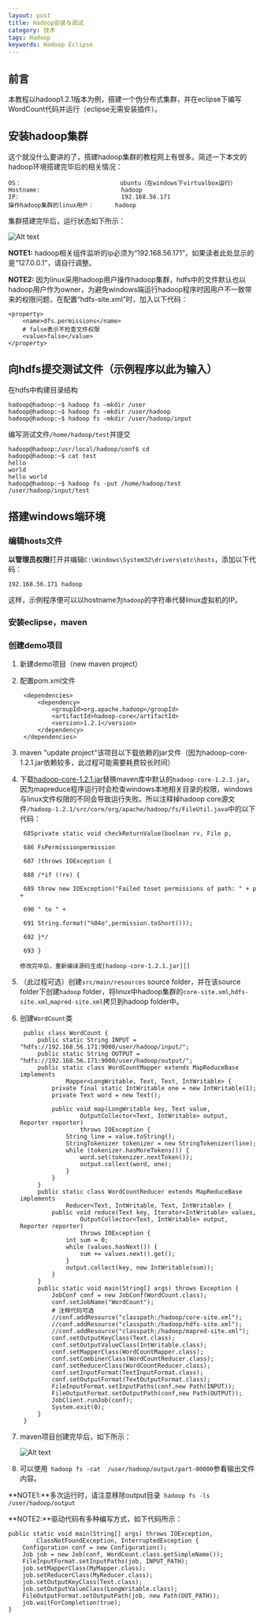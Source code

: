 ```yaml
---
layout: post
title: Hadoop安装与调试
category: 技术
tags: Hadoop
keywords: Hadoop Eclipse
---
```


## 前言 ##

本教程以hadoop1.2.1版本为例，搭建一个伪分布式集群，并在eclipse下编写WordCount代码并运行（eclipse无需安装插件）。

## 安装hadoop集群

这个就没什么要讲的了，搭建hadoop集群的教程网上有很多。简述一下本文的hadoop环境搭建完毕后的相关情况：

    OS：                            ubuntu（在windows下virtualbox运行）
    Hostname:                       hadoop
    IP:                             192.168.56.171
    操作hadoop集群的linux用户：      hadoop

集群搭建完毕后，运行状态如下所示：

![Alt text](/public/upload/hadoop/hadoop_run.png)   

**NOTE1:** hadoop相关组件监听的ip必须为“192.168.56.171”，如果读者此处显示的是“127.0.0.1”，请自行调整。

**NOTE2:** 因为linux采用hadoop用户操作hadoop集群，hdfs中的文件默认也以hadoop用户作为owner，为避免windows端运行hadoop程序时因用户不一致带来的权限问题，在配置“hdfs-site.xml”时，加入以下代码：

    <property>
    	<name>dfs.permissions</name>
    	# false表示不检查文件权限
        <value>false</value> 
    </property>

## 向hdfs提交测试文件（示例程序以此为输入）

在hdfs中构建目录结构

    hadoop@hadoop:~$ hadoop fs –mkdir /user
    hadoop@hadoop:~$ hadoop fs –mkdir /user/hadoop
    hadoop@hadoop:~$ hadoop fs –mkdir /user/hadoop/input
    
编写测试文件`/home/hadoop/test`并提交

    hadoop@hadoop:/usr/local/hadoop/conf$ cd
    hadoop@hadoop:~$ cat test
    hello
    world
    hello world
    hadoop@hadoop:~$ hadoop fs -put /home/hadoop/test /user/hadoop/input/test 
    
## 搭建windows端环境

### 编辑hosts文件

**以管理员权限**打开并编辑`C:\Windows\System32\drivers\etc\hosts`，添加以下代码：

    192.168.56.171 hadoop
这样，示例程序便可以以hostname为`hadoop`的字符串代替linux虚拟机的IP。

### 安装eclipse，maven
### 创建demo项目
1. 新建demo项目（new maven project）
2. 配置pom.xml文件

        <dependencies>
    		<dependency>
    			<groupId>org.apache.hadoop</groupId>
    			<artifactId>hadoop-core</artifactId>
    			<version>1.2.1</version>
    		</dependency>
    	</dependencies>
    
3. maven "update project"该项目以下载依赖的jar文件（因为hadoop-core-1.2.1.jar依赖较多，此过程可能需要耗费较长时间）
4. 下载[hadoop-core-1.2.1.jar][]替换maven库中默认的`hadoop-core-1.2.1.jar`。因为mapreduce程序运行时会检查windows本地相关目录的权限，windows与linux文件权限的不同会导致运行失败。所以注释掉hadoop core源文件`/hadoop-1.2.1/src/core/org/apache/hadoop/fs/FileUtil.java`中的以下代码：
    
        685private static void checkReturnValue(boolean rv, File p,
    
        686 FsPermissionpermission
        
        687 )throws IOException {
        
        688 /*if (!rv) {
        
        689 throw new IOException("Failed toset permissions of path: " + p +
        
        690 " to " +
        
        691 String.format("%04o",permission.toShort()));
        
        692 }*/
        
        693 }
        
       修改完毕后，重新编译源码生成[hadoop-core-1.2.1.jar][]
       
5. （此过程可选）创建`src/main/resources` source folder，并在该source folder下创建`hadoop` folder，将linux中hadoop集群的`core-site.xml`,`hdfs-site.xml`,`mapred-site.xml`拷贝到hadoop folder中。

6. 创建`WordCount`类

        public class WordCount {
        	public static String INPUT = "hdfs://192.168.56.171:9000/user/hadoop/input/";
        	public static String OUTPUT = "hdfs://192.168.56.171:9000/user/hadoop/output/";
        	public static class WordCountMapper extends MapReduceBase implements
        			Mapper<LongWritable, Text, Text, IntWritable> {
        		private final static IntWritable one = new IntWritable(1);
        		private Text word = new Text();
        
        		public void map(LongWritable key, Text value,
        				OutputCollector<Text, IntWritable> output, Reporter reporter)
        				throws IOException {
        			String line = value.toString();
        			StringTokenizer tokenizer = new StringTokenizer(line);
        			while (tokenizer.hasMoreTokens()) {
        				word.set(tokenizer.nextToken());
        				output.collect(word, one);
        			}
        		}
        	}
        	public static class WordCountReducer extends MapReduceBase implements
        			Reducer<Text, IntWritable, Text, IntWritable> {
        		public void reduce(Text key, Iterator<IntWritable> values,
        				OutputCollector<Text, IntWritable> output, Reporter reporter)
        				throws IOException {
        			int sum = 0;
        			while (values.hasNext()) {
        				sum += values.next().get();
        			}
        			output.collect(key, new IntWritable(sum));
        		}
        	}
    	    public static void main(String[] args) throws Exception {
        		JobConf conf = new JobConf(WordCount.class);
        		conf.setJobName("WordCount");
        		# 注释代码可选
        		//conf.addResource("classpath:/hadoop/core-site.xml");
        		//conf.addResource("classpath:/hadoop/hdfs-site.xml");
        		//conf.addResource("classpath:/hadoop/mapred-site.xml");
        		conf.setOutputKeyClass(Text.class);
        		conf.setOutputValueClass(IntWritable.class);
        		conf.setMapperClass(WordCountMapper.class);
        		conf.setCombinerClass(WordCountReducer.class);
        		conf.setReducerClass(WordCountReducer.class);
        		conf.setInputFormat(TextInputFormat.class);
        		conf.setOutputFormat(TextOutputFormat.class);
        		FileInputFormat.setInputPaths(conf,new Path(INPUT));
        		FileOutputFormat.setOutputPath(conf,new Path(OUTPUT));
        		JobClient.runJob(conf);
        		System.exit(0);
        	}
        }
        
7. maven项目创建完毕后，如下所示：

    ![Alt text](/public/upload/hadoop/demo.png)   
    
8. 可以使用` hadoop fs -cat  /user/hadoop/output/part-00000`参看输出文件内容。
        
**NOTE1:**多次运行时，请注意移除output目录` hadoop fs -ls  /user/hadoop/output`

**NOTE2:**驱动代码有多种编写方式，如下代码所示：

    public static void main(String[] args) throws IOException,
    		ClassNotFoundException, InterruptedException {
    	Configuration conf = new Configuration();
    	Job job = new Job(conf, WordCount.class.getSimpleName());
    	FileInputFormat.setInputPaths(job, INPUT_PATH);
    	job.setMapperClass(MyMapper.class);
    	job.setReducerClass(MyReducer.class);
    	job.setOutputKeyClass(Text.class);
    	job.setOutputValueClass(LongWritable.class);
    	FileOutputFormat.setOutputPath(job, new Path(OUT_PATH));
    	job.waitForCompletion(true);
    }

[hadoop-core-1.2.1.jar]: http://qd.baidupcs.com/file/d7dab4a74da2edbde762ca2ab85bbb29?bkt=p2-qd-516&fid=2316180254-250528-756316007271925&time=1429521523&sign=FDTAXERLBH-DCb740ccc5511e5e8fedcff06b081203-3ss1%2BjucCIWVecmt3f68KUyGtWo%3D&to=qb&fm=Qin,B,T,t&newver=1&newfm=1&flow_ver=3&sl=70385743&expires=8h&rt=sh&r=865775724&mlogid=4218467014&vuk=3390168182&vbdid=3466943788&fin=hadoop-core-1.2.1.jar&fn=hadoop-core-1.2.1.jar&slt=pm&uta=0